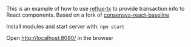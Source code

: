 This is an example of how to use [reflux-tx](https://github.com/ConsenSys/reflux-tx) to provide transaction info to React components. Based on a fork of [consensys-react-baseline](https://github.com/ConsenSys/consensys-react-baseline)


Install modules and start server with: `npm start`

Open [http://localhost:8080/](http://localhost:8080/) in the browser
